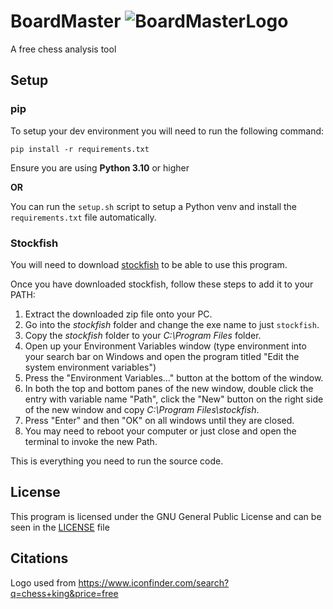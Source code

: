 # BoardMaster ![BoardMasterLogo](./img/king.ico)

A free chess analysis tool

## Setup

### pip

To setup your dev environment you will need to run the following command:

`pip install -r requirements.txt`

Ensure you are using **Python 3.10** or higher

**OR**

You can run the `setup.sh` script to setup a Python venv and install the `requirements.txt` file automatically.

### Stockfish

You will need to download [stockfish](https://stockfishchess.org/download/) to be able to use this program.

Once you have downloaded stockfish, follow these steps to add it to your PATH:

1. Extract the downloaded zip file onto your PC.
2. Go into the *stockfish* folder and change the exe name to just `stockfish`.
3. Copy the *stockfish* folder to your *C:\Program Files* folder.
4. Open up your Environment Variables window (type environment into your search bar on Windows and open the program titled "Edit the system environment variables")
5. Press the "Environment Variables..." button at the bottom of the window.
6. In both the top and bottom panes of the new window, double click the entry with variable name "Path", click the "New" button on the right side of the new window and copy *C:\Program Files\stockfish*.
7. Press "Enter" and then "OK" on all windows until they are closed.
8. You may need to reboot your computer or just close and open the terminal to invoke the new Path.

This is everything you need to run the source code.

## License

This program is licensed under the GNU General Public License and can be seen in the [LICENSE](./LICENSE) file

## Citations

Logo used from https://www.iconfinder.com/search?q=chess+king&price=free